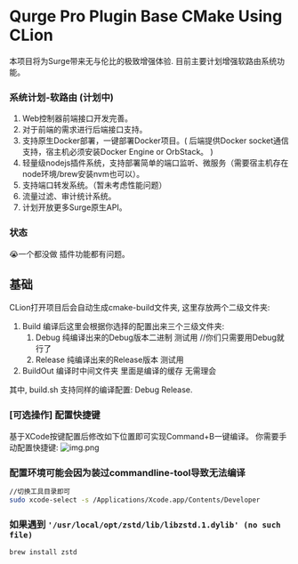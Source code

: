 # Qurge Pro Plugin Base CMake Using CLion

本项目将为Surge带来无与伦比的极致增强体验.
目前主要计划增强软路由系统功能。

### 系统计划-软路由 (计划中)
1. Web控制器前端接口开发完善。
2. 对于前端的需求进行后端接口支持。
3. 支持原生Docker部署，一键部署Docker项目。( 后端提供Docker socket通信支持，宿主机必须安装Docker Engine or OrbStack。 )
4. 轻量级nodejs插件系统，支持部署简单的端口监听、微服务（需要宿主机存在node环境/brew安装nvm也可以）。
5. 支持端口转发系统。（暂未考虑性能问题）
6. 流量过滤、审计统计系统。
7. 计划开放更多Surge原生API。

### 状态
😭一个都没做 插件功能都有问题。

## 基础

CLion打开项目后会自动生成cmake-build文件夹, 这里存放两个二级文件夹:

1. Build 编译后这里会根据你选择的配置出来三个三级文件夹:
    1. Debug 纯编译出来的Debug版本二进制 测试用 //你们只需要用Debug就行了
    2. Release 纯编译出来的Release版本 测试用
2. BuildOut 编译时中间文件夹 里面是编译的缓存 无需理会

其中, build.sh 支持同样的编译配置: Debug Release.

### [可选操作] 配置快捷键

基于XCode按键配置后修改如下位置即可实现Command+B一键编译。
你需要手动配置快捷键:
![img.png](readme/commandb.png)

### 配置环境可能会因为装过commandline-tool导致无法编译

```bash
//切换工具目录即可
sudo xcode-select -s /Applications/Xcode.app/Contents/Developer
```

### 如果遇到 `'/usr/local/opt/zstd/lib/libzstd.1.dylib' (no such file)`

```bash
brew install zstd
```